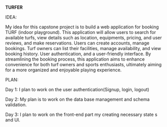 ____TURFER____

IDEA:

My idea for this capstone project is to build a web application for booking TURF (indoor playground). This application will allow users to search for available turfs, view details such as location, equipments, pricing, and user reviews, and make reservations. Users can create accounts, manage bookings. Turf owners can list their facilities, manage availability, and view booking history. User authentication, and a user-friendly interface. By streamlining the booking process, this application aims to enhance convenience for both turf owners and sports enthusiasts, ultimately aiming for a more organized and enjoyable playing experience.

PLAN:

Day 1:
I plan to work on the user authentication(Signup, login, logout)

Day 2:
	My plan is to work on the data base management and schema validation.

Day 3:
I plan to work on the front-end part my creating necessary state s and UI.
